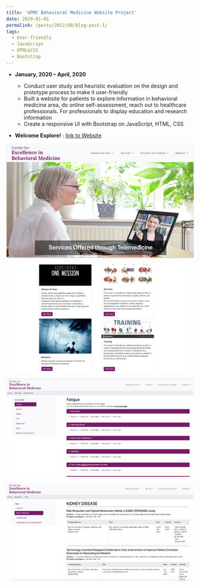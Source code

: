 ```yaml
---
title: 'UPMC Behavioral Medicine Website Project'
date: 2020-01-01
permalink: /posts/2012/08/blog-post-1/
tags:
  - User-friendly
  - JavaScript
  - HTML&CSS
  - Bootstrap
---
```


* **January, 2020 – April, 2020** 
    * Conduct user study and heuristic evaluation on the design and prototype process to make it user-friendly
    * Built a website for patients to explore information in behavioral medicine area, do online self-assessment, reach out to healthcare professionals. For professionals to display education and research information
    * Create a responsive UI with Bootstrap on JavaScript, HTML, CSS
    
 * **Welcome Explore!** : [link to Website](https://upmc-bm.glitch.me)

![alt text](/images/upmc1.png)

![alt text](/images/upmc2.png)

![alt text](/images/upmc4.png)

![alt text](/images/upmc7.png)



